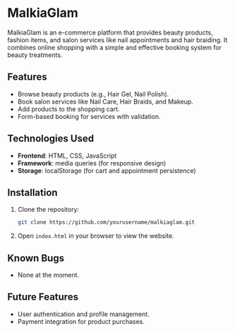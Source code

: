 # MalkiaGlam

MalkiaGlam is an e-commerce platform that provides beauty products, fashion items, and salon services like nail appointments and hair braiding. It combines online shopping with a simple and effective booking system for beauty treatments.

## Features
- Browse beauty products (e.g., Hair Gel, Nail Polish).
- Book salon services like Nail Care, Hair Braids, and Makeup.
- Add products to the shopping cart.
- Form-based booking for services with validation.

## Technologies Used
- **Frontend**: HTML, CSS, JavaScript
- **Framework**: media queries (for responsive design)
- **Storage**: localStorage (for cart and appointment persistence)

## Installation
1. Clone the repository:
    ```bash
    git clone https://github.com/yourusername/malkiaglam.git
    ```
2. Open `index.html` in your browser to view the website.

## Known Bugs
- None at the moment.

## Future Features
- User authentication and profile management.
- Payment integration for product purchases.
